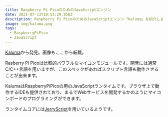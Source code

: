 ```yaml
---
title: Raspberry Pi PicoのためのJavaScriptエンジン
date: 2021-07-13T10:53:29.958Z
description: Raspberry Pi PicoのためのJavaScriptエンジン「Kaluma」を紹介します。
image: img/kaluma.png
tags:
  - RaspberryPiPico
  - JavaScript
---
```

[Kaluma](https://kaluma.io/)から発見。画像もここから転載。

Rasberry Pi Picoは比較的パワフルなマイコンモジュールです。開発には通常C/C++言語を用いますが、このスペックがあればスクリプト言語も動作させることが出来ます。

KalumaはRaspberryPiPicoの用のJavaScriptランタイムです。ブラウザ上で動作するIDEも提供されており、まるでWebサービスを開発するかのようにマイコンボードのプログラミングができます。

ランタイムコアには[JerryScript](http://jerryscript.net/)を用いているようです。
